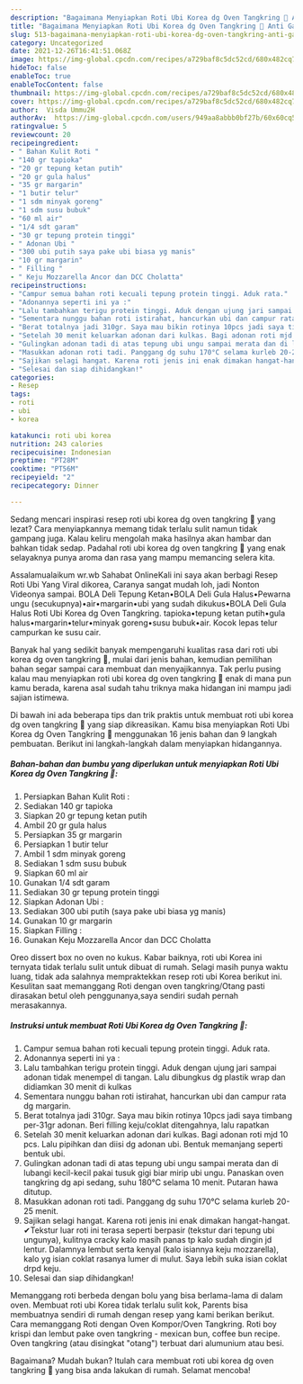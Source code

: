 ```yaml
---
description: "Bagaimana Menyiapkan Roti Ubi Korea dg Oven Tangkring 🍠 Anti Gagal"
title: "Bagaimana Menyiapkan Roti Ubi Korea dg Oven Tangkring 🍠 Anti Gagal"
slug: 513-bagaimana-menyiapkan-roti-ubi-korea-dg-oven-tangkring-anti-gagal
category: Uncategorized
date: 2021-12-26T16:41:51.068Z
image: https://img-global.cpcdn.com/recipes/a729baf8c5dc52cd/680x482cq70/roti-ubi-korea-dg-oven-tangkring-foto-resep-utama.jpg
hideToc: false
enableToc: true
enableTocContent: false
thumbnail: https://img-global.cpcdn.com/recipes/a729baf8c5dc52cd/680x482cq70/roti-ubi-korea-dg-oven-tangkring-foto-resep-utama.jpg
cover: https://img-global.cpcdn.com/recipes/a729baf8c5dc52cd/680x482cq70/roti-ubi-korea-dg-oven-tangkring-foto-resep-utama.jpg
author:  Visda Ummu2H
authorAv:  https://img-global.cpcdn.com/users/949aa8abbb0bf27b/60x60cq50/avatar.jpg
ratingvalue: 5
reviewcount: 20
recipeingredient:
- " Bahan Kulit Roti "
- "140 gr tapioka"
- "20 gr tepung ketan putih"
- "20 gr gula halus"
- "35 gr margarin"
- "1 butir telur"
- "1 sdm minyak goreng"
- "1 sdm susu bubuk"
- "60 ml air"
- "1/4 sdt garam"
- "30 gr tepung protein tinggi"
- " Adonan Ubi "
- "300 ubi putih saya pake ubi biasa yg manis"
- "10 gr margarin"
- " Filling "
- " Keju Mozzarella Ancor dan DCC Cholatta"
recipeinstructions:
- "Campur semua bahan roti kecuali tepung protein tinggi. Aduk rata."
- "Adonannya seperti ini ya :"
- "Lalu tambahkan terigu protein tinggi. Aduk dengan ujung jari sampai adonan tidak menempel di tangan. Lalu dibungkus dg plastik wrap dan didiamkan 30 menit di kulkas"
- "Sementara nunggu bahan roti istirahat, hancurkan ubi dan campur rata dg margarin."
- "Berat totalnya jadi 310gr. Saya mau bikin rotinya 10pcs jadi saya timbang per-31gr adonan. Beri filling keju/coklat ditengahnya, lalu rapatkan"
- "Setelah 30 menit keluarkan adonan dari kulkas. Bagi adonan roti mjd 10 pcs. Lalu pipihkan dan diisi dg adonan ubi. Bentuk memanjang seperti bentuk ubi."
- "Gulingkan adonan tadi di atas tepung ubi ungu sampai merata dan di lubangi kecil-kecil pakai tusuk gigi biar mirip ubi ungu.  Panaskan oven tangkring dg api sedang, suhu 180°C selama 10 menit. Putaran hawa ditutup."
- "Masukkan adonan roti tadi. Panggang dg suhu 170°C selama kurleb 20-25 menit."
- "Sajikan selagi hangat. Karena roti jenis ini enak dimakan hangat-hangat.  ✔Tekstur luar roti ini terasa seperti berpasir (tekstur dari tepung ubi ungunya), kulitnya cracky kalo masih panas tp kalo sudah dingin jd lentur. Dalamnya lembut serta kenyal (kalo isiannya keju mozzarella), kalo yg isian coklat rasanya lumer di mulut. Saya lebih suka isian coklat drpd keju."
- "Selesai dan siap dihidangkan!"
categories:
- Resep
tags:
- roti
- ubi
- korea

katakunci: roti ubi korea 
nutrition: 243 calories
recipecuisine: Indonesian
preptime: "PT28M"
cooktime: "PT56M"
recipeyield: "2"
recipecategory: Dinner

---
```



Sedang mencari inspirasi resep roti ubi korea dg oven tangkring 🍠 yang lezat? Cara menyiapkannya memang tidak terlalu sulit namun tidak gampang juga. Kalau keliru mengolah maka hasilnya akan hambar dan bahkan tidak sedap. Padahal roti ubi korea dg oven tangkring 🍠 yang enak selayaknya punya aroma dan rasa yang mampu memancing selera kita.


Assalamualaikum wr.wb Sahabat OnlineKali ini saya akan berbagi Resep Roti Ubi Yang Viral dikorea, Caranya sangat mudah loh, jadi Nonton Videonya sampai. BOLA Deli Tepung Ketan•BOLA Deli Gula Halus•Pewarna ungu (secukupnya)•air•margarin•ubi yang sudah dikukus•BOLA Deli Gula Halus Roti Ubi Korea dg Oven Tangkring. tapioka•tepung ketan putih•gula halus•margarin•telur•minyak goreng•susu bubuk•air. Kocok lepas telur campurkan ke susu cair.

Banyak hal yang sedikit banyak mempengaruhi kualitas rasa dari roti ubi korea dg oven tangkring 🍠, mulai dari jenis bahan, kemudian pemilihan bahan segar sampai cara membuat dan menyajikannya. Tak perlu pusing kalau mau menyiapkan roti ubi korea dg oven tangkring 🍠 enak di mana pun kamu berada, karena asal sudah tahu triknya maka hidangan ini mampu jadi sajian istimewa.


Di bawah ini ada beberapa tips dan trik praktis untuk membuat roti ubi korea dg oven tangkring 🍠 yang siap dikreasikan. Kamu bisa menyiapkan Roti Ubi Korea dg Oven Tangkring 🍠 menggunakan 16 jenis bahan dan 9 langkah pembuatan. Berikut ini langkah-langkah dalam menyiapkan hidangannya.

<!--inarticleads1-->

##### Bahan-bahan dan bumbu yang diperlukan untuk menyiapkan Roti Ubi Korea dg Oven Tangkring 🍠:

1. Persiapkan  Bahan Kulit Roti :
1. Sediakan 140 gr tapioka
1. Siapkan 20 gr tepung ketan putih
1. Ambil 20 gr gula halus
1. Persiapkan 35 gr margarin
1. Persiapkan 1 butir telur
1. Ambil 1 sdm minyak goreng
1. Sediakan 1 sdm susu bubuk
1. Siapkan 60 ml air
1. Gunakan 1/4 sdt garam
1. Sediakan 30 gr tepung protein tinggi
1. Siapkan  Adonan Ubi :
1. Sediakan 300 ubi putih (saya pake ubi biasa yg manis)
1. Gunakan 10 gr margarin
1. Siapkan  Filling :
1. Gunakan  Keju Mozzarella Ancor dan DCC Cholatta


Oreo dissert box no oven no kukus. Kabar baiknya, roti ubi Korea ini ternyata tidak terlalu sulit untuk dibuat di rumah. Selagi masih punya waktu luang, tidak ada salahnya mempraktekkan resep roti ubi Korea berikut ini. Kesulitan saat memanggang Roti dengan oven tangkring/Otang pasti dirasakan betul oleh penggunanya,saya sendiri sudah pernah merasakannya. 

<!--inarticleads2-->

##### Instruksi untuk membuat Roti Ubi Korea dg Oven Tangkring 🍠:

1. Campur semua bahan roti kecuali tepung protein tinggi. Aduk rata.
1. Adonannya seperti ini ya :
1. Lalu tambahkan terigu protein tinggi. Aduk dengan ujung jari sampai adonan tidak menempel di tangan. Lalu dibungkus dg plastik wrap dan didiamkan 30 menit di kulkas
1. Sementara nunggu bahan roti istirahat, hancurkan ubi dan campur rata dg margarin.
1. Berat totalnya jadi 310gr. Saya mau bikin rotinya 10pcs jadi saya timbang per-31gr adonan. Beri filling keju/coklat ditengahnya, lalu rapatkan
1. Setelah 30 menit keluarkan adonan dari kulkas. Bagi adonan roti mjd 10 pcs. Lalu pipihkan dan diisi dg adonan ubi. Bentuk memanjang seperti bentuk ubi.
1. Gulingkan adonan tadi di atas tepung ubi ungu sampai merata dan di lubangi kecil-kecil pakai tusuk gigi biar mirip ubi ungu.  Panaskan oven tangkring dg api sedang, suhu 180°C selama 10 menit. Putaran hawa ditutup.
1. Masukkan adonan roti tadi. Panggang dg suhu 170°C selama kurleb 20-25 menit.
1. Sajikan selagi hangat. Karena roti jenis ini enak dimakan hangat-hangat.  ✔Tekstur luar roti ini terasa seperti berpasir (tekstur dari tepung ubi ungunya), kulitnya cracky kalo masih panas tp kalo sudah dingin jd lentur. Dalamnya lembut serta kenyal (kalo isiannya keju mozzarella), kalo yg isian coklat rasanya lumer di mulut. Saya lebih suka isian coklat drpd keju.
1. Selesai dan siap dihidangkan!

Memanggang roti berbeda dengan bolu yang bisa berlama-lama di dalam oven. Membuat roti ubi Korea tidak terlalu sulit kok, Parents bisa membuatnya sendiri di rumah dengan resep yang kami berikan berikut. Cara memanggang Roti dengan Oven Kompor/Oven Tangkring. Roti boy krispi dan lembut pake oven tangkring - mexican bun, coffee bun recipe. Oven tangkring (atau disingkat &#34;otang&#34;) terbuat dari alumunium atau besi. 

Bagaimana? Mudah bukan? Itulah cara membuat roti ubi korea dg oven tangkring 🍠 yang bisa anda lakukan di rumah. Selamat mencoba!
